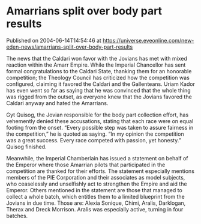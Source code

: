# Amarrians split over body part results
Published on 2004-06-14T14:54:46 at https://universe.eveonline.com/new-eden-news/amarrians-split-over-body-part-results

The news that the Caldari won favor with the Jovians has met with mixed reaction within the Amarr Empire. While the Imperial Chancellor has sent formal congratulations to the Caldari State, thanking them for an honorable competition; the Theology Council has criticized how the competition was configured, claiming it favored the Caldari and the Gallenteans. Uriam Kador has even went so far as saying that he was convinced that the whole thing was rigged from the outset, as everyone knew that the Jovians favored the Caldari anyway and hated the Amarrians.   
  
Gyt Quisog, the Jovian responsible for the body part collection effort, has vehemently denied these accusations, stating that each race were on equal footing from the onset. “Every possible step was taken to assure fairness in the competition,” he is quoted as saying. “In my opinion the competition was a great success. Every race competed with passion, yet honesty.” Quisog finished.   
  
Meanwhile, the Imperial Chamberlain has issued a statement on behalf of the Emperor where those Amarrian pilots that participated in the competition are thanked for their efforts. The statement especially mentions members of the PIE Corporation and their associates as model subjects, who ceaselessly and unselfishly act to strengthen the Empire and aid the Emperor. Others mentioned in the statement are those that managed to collect a whole batch, which entitles them to a limited blueprint from the Jovians in due time. Those are: Alexia Sonique, Chimi, Aralis, Darklogan, Therax and Dreck Morrison. Aralis was especially active, turning in four batches.
